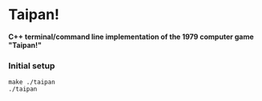 # Taipan!
**C++ terminal/command line implementation of the 1979 computer game "Taipan!"**


### Initial setup
```
make ./taipan
./taipan
```
